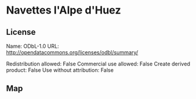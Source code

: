 # Navettes l'Alpe d'Huez
    
## License

Name: ODbL-1.0
URL: http://opendatacommons.org/licenses/odbl/summary/

Redistribution allowed: False
Commercial use allowed: False
Create derived product: False
Use without attribution: False

## Map

<WorldMap topic="stefan/public-transport/Navettes_lAlpe_dHuez/vehicle_positions/#" />
